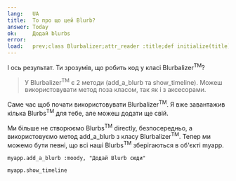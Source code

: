 ```yaml
---
lang:   UA
title:  То про що цей Blurb?
answer: Today
ok:     Додай blurbs
error:
load:   prev;class Blurbalizer;attr_reader :title;def initialize(title);@title=title;@blurbs=[];end;def add_a_blurb(mood, content);@blurbs << Blurb.new(mood, content);@blurbs.each {|t| t.time -= 73};end;def show_timeline;puts "Blurbalizer: #{@title} has #{@blurbs.count} Blurbs\n";@blurbs.sort_by { |t| t.time}.reverse.each { |t| puts "#{t.content.ljust(40)} #{t.time}"};end;end;myapp = Blurbalizer.new "The Big Blurb";myapp.add_a_blurb :sick,"Today Mount Hood Was Stolen!";myapp.add_a_blurb :confused,"I can not believe Mt. Hood was stolen!";myapp.add_a_blurb :dazed,"I am speechless!";myapp.add_a_blurb :mad,"It was stolen by a giraffe !!";myapp.add_a_blurb :sad,"I Left my Hoodie on the Mountain!";myapp.add_a_blurb :mad,"I am never going back to that mountain."
---
```


І ось результат. Ти зрозумів, що робить код у класі Blurbalizer<sup>TM</sup>?

> У Blurbalizer<sup>TM</sup> є 2 методи (add\_a\_blurb та show\_timeline). Можеш використовувати метод поза класом, так як і з аксесорами.

Саме час щоб почати використовувати Blurbalizer<sup>TM</sup>. Я вже завантажив кілька Blurbs<sup>TM</sup> для тебе, але можеш додати ще свій.

Ми більше не створюємо Blurbs<sup>TM</sup> directly, безпосередньо, а використовуємо метод add\_a\_blurb з класу Blurbalizer<sup>TM</sup>.
Тепер ми можемо бути певні, що всі наші  Blurbs<sup>TM</sup> зберігаються в об'єкті myapp.

    myapp.add_a_blurb :moody, "Додай Blurb сюди"
    
    myapp.show_timeline
